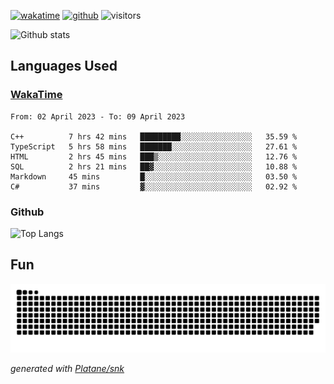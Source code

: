 [![wakatime](https://wakatime.com/badge/user/82c377cd-a54c-404c-b7df-177b313ca539.svg)](https://wakatime.com/@82c377cd-a54c-404c-b7df-177b313ca539)
[![github](https://img.shields.io/github/followers/xinthose?logo=github&style=plastic)](https://github.com/alanhamlett?tab=followers)
![visitors](https://visitor-badge.glitch.me/badge?page_id=xinthose&left_color=green&right_color=red)

![Github stats](https://github-readme-stats.vercel.app/api?username=xinthose&show_icons=true&theme=radical&count_private=true)

## Languages Used

### [WakaTime](https://wakatime.com/)
<!--START_SECTION:waka-->

```text
From: 02 April 2023 - To: 09 April 2023

C++          7 hrs 42 mins   █████████░░░░░░░░░░░░░░░░   35.59 %
TypeScript   5 hrs 58 mins   ███████░░░░░░░░░░░░░░░░░░   27.61 %
HTML         2 hrs 45 mins   ███▒░░░░░░░░░░░░░░░░░░░░░   12.76 %
SQL          2 hrs 21 mins   ██▓░░░░░░░░░░░░░░░░░░░░░░   10.88 %
Markdown     45 mins         █░░░░░░░░░░░░░░░░░░░░░░░░   03.50 %
C#           37 mins         ▓░░░░░░░░░░░░░░░░░░░░░░░░   02.92 %
```

<!--END_SECTION:waka-->

### Github

![Top Langs](https://github-readme-stats.vercel.app/api/top-langs/?username=xinthose)

## Fun
![github contribution grid snake animation](https://raw.githubusercontent.com/xinthose/xinthose/output/github-contribution-grid-snake.svg)

_generated with [Platane/snk](https://github.com/Platane/snk)_
